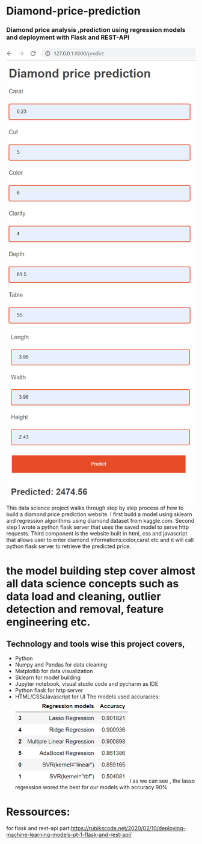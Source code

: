 # Diamond-price-prediction
### Diamond price analysis ,prediction using regression models and deployment with Flask and REST-API
![](https://github.com/kaouta/Diamond-price-prediction/blob/master/webapp_1.png)
![](https://github.com/kaouta/Diamond-price-prediction/blob/master/webapp_2.png)
This data science project walks through step by step process of how to build a diamond price prediction website. I  first build a model using sklearn and regression algorithms using diamond dataset from kaggle.com. 
Second step I wrote a python flask server that uses the saved model to serve http requests. 
Third component is the website built in html, css and javascript that allows user to enter diamond informations:color,carat etc and it will call python flask server to retrieve the predicted price.
# the model building step cover almost all data science concepts such as data load and cleaning, outlier detection and removal, feature engineering etc. 
## Technology and tools wise this project covers,

* Python
* Numpy and Pandas for data cleaning
* Matplotlib for data visualization
* Sklearn for model building
* Jupyter notebook, visual studio code and pycharm as IDE
* Python flask for http server
* HTML/CSS/Javascript for UI
The models used accuracies:
![](https://github.com/kaouta/Diamond-price-prediction/blob/master/accuracies.png) i[](https://github.com/kaouta/Diamond-price-prediction/blob/master/regressio_models.png)
as we can see , the lasso regression wored the best for our models with accuracy 90%
# Ressources:
for flask and rest-api part:https://rubikscode.net/2020/02/10/deploying-machine-learning-models-pt-1-flask-and-rest-api/
